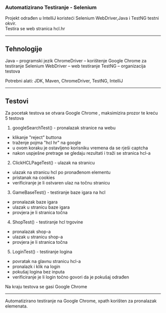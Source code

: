 ### **Automatizirano Testiranje - Selenium**

Projekt odrađen u IntelliJ koristeći Selenium WebDriver,Java i TestNG testni okvir.  
Testira se web stranica hcl.hr

---

## **Tehnologije**

Java – programski jezik
ChromeDriver – korištenje Google Chrome za testiranje
Selenium WebDriver – web testiranje
TestNG – organizacija testova

Potrebni alati: JDK, Maven, ChromeDriver, TestNG, IntelliJ

---

## **Testovi**

Za pocetak testova se otvara Google Chrome , maksimizira prozor te kreću 5 testova

1.	googleSearchTest() - pronalazak stranice na webu
- klikanje "reject" buttona
- traženje pojma "hcl hr" na google
- u ovom koraku je ostavljeno korisniku vremena da se rješi captcha
- nakon uspješne pretrage se gledaju rezultati i traži se stranica hcl-a

2.	ClickHCLPageTest() - ulazak na stranicu
- ulazak na stranicu hcl po pronađenom elementu
- pristanak na cookies
- verificiranje je li ostvaren ulaz na točnu stranicu

3.	GameBaseTest() - testiranje baze igara na hcl
- pronalazak baze igara
- ulazak u stranicu baze igara
- provjera je li stranica točna

4.	ShopTest() - testiranje hcl trgovine
- pronalazak shop-a
- ulazak u stranicu shop-a
- provjera je li stranica točna

5.	LoginTest() - testiranje logina
- povratak na glavnu stranicu hcl-a
- pronalazk i klik na login
- pokušaj logina bez inputa
- verificiranje je li login točno govori da je pokušaj odrađen

Na kraju testova se gasi Google Chrome

---

Automatizirano testiranje na Google Chrome, xpath korišten za pronalazak elemenata.
